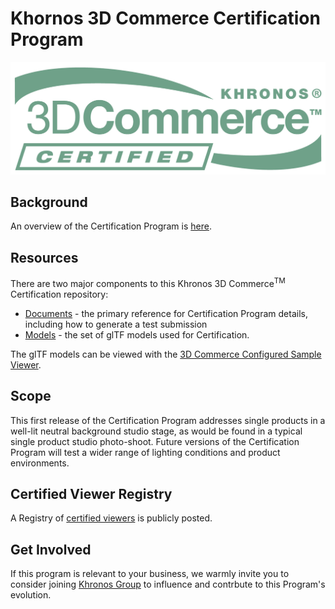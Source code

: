 # Khornos 3D Commerce Certification Program

![3D Commerce Certified Mark](./documents/images/3DCommerce-Certified.png)

## Background

An overview of the Certification Program is [here](https://www.khronos.org/3dcommerce/certification/).

## Resources

There are two major components to this Khronos 3D Commerce<sup>TM</sup> Certification repository: 

* [Documents](./documents) - the primary reference for Certification Program details, including how to generate a test submission
* [Models](./models) - the set of glTF models used for Certification.

The glTF models can be viewed with the [3D Commerce Configured Sample Viewer](https://github.khronos.org/3DC-Sample-Viewer).

## Scope

This first release of the Certification Program addresses single products in a well-lit neutral background studio stage, as would be found in a typical single product studio photo-shoot. Future versions of the Certification Program will test a wider range of lighting conditions and product environments. 

## Certified Viewer Registry

A Registry of [certified viewers](https://www.khronos.org/3dcommerce/certification/conformant-products/) is publicly posted.

## Get Involved

If this program is relevant to your business, we warmly invite you to consider joining [Khronos Group](https://khronos.org) to influence and contrbute to this Program's evolution.
